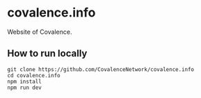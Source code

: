 # covalence.info

Website of Covalence.


## How to run locally

```shell
git clone https://github.com/CovalenceNetwork/covalence.info
cd covalence.info
npm install
npm run dev
```